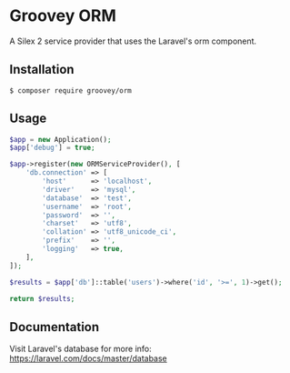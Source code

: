 Groovey ORM
===========
A Silex 2 service provider that uses the Laravel's orm component.

## Installation

    $ composer require groovey/orm

## Usage

```php
$app = new Application();
$app['debug'] = true;

$app->register(new ORMServiceProvider(), [
    'db.connection' => [
        'host'      => 'localhost',
        'driver'    => 'mysql',
        'database'  => 'test',
        'username'  => 'root',
        'password'  => '',
        'charset'   => 'utf8',
        'collation' => 'utf8_unicode_ci',
        'prefix'    => '',
        'logging'   => true,
    ],
]);

$results = $app['db']::table('users')->where('id', '>=', 1)->get();

return $results;
```

## Documentation

Visit Laravel's database for more info:
https://laravel.com/docs/master/database
